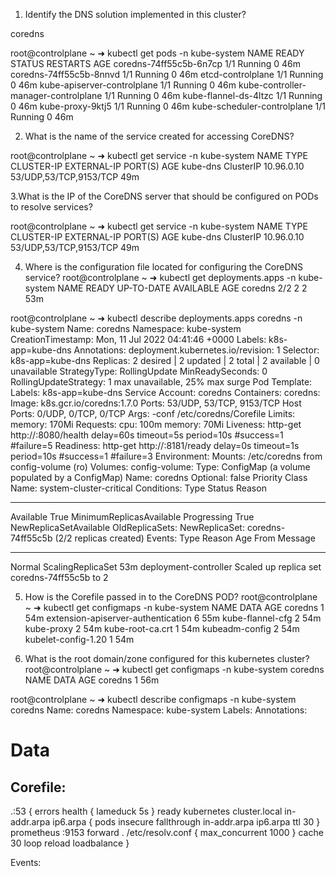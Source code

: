 1. Identify the DNS solution implemented in this cluster?

coredns

root@controlplane ~ ➜  kubectl get pods -n kube-system 
NAME                                   READY   STATUS    RESTARTS   AGE
coredns-74ff55c5b-6n7cp                1/1     Running   0          46m
coredns-74ff55c5b-8nnvd                1/1     Running   0          46m
etcd-controlplane                      1/1     Running   0          46m
kube-apiserver-controlplane            1/1     Running   0          46m
kube-controller-manager-controlplane   1/1     Running   0          46m
kube-flannel-ds-4ltzc                  1/1     Running   0          46m
kube-proxy-9ktj5                       1/1     Running   0          46m
kube-scheduler-controlplane            1/1     Running   0          46m

2. What is the name of the service created for accessing CoreDNS?

root@controlplane ~ ➜  kubectl get service -n kube-system 
NAME       TYPE        CLUSTER-IP   EXTERNAL-IP   PORT(S)                  AGE
kube-dns   ClusterIP   10.96.0.10   <none>        53/UDP,53/TCP,9153/TCP   49m
  
3.What is the IP of the CoreDNS server that should be configured on PODs to resolve services?
 
root@controlplane ~ ➜  kubectl get service -n kube-system 
NAME       TYPE        CLUSTER-IP   EXTERNAL-IP   PORT(S)                  AGE
kube-dns   ClusterIP   10.96.0.10   <none>        53/UDP,53/TCP,9153/TCP   49m
  
4. Where is the configuration file located for configuring the CoreDNS service?
root@controlplane ~ ➜  kubectl get deployments.apps  -n kube-system 
NAME      READY   UP-TO-DATE   AVAILABLE   AGE
coredns   2/2     2            2           53m

root@controlplane ~ ➜  kubectl describe deployments.apps  coredns -n kube-system 
Name:                   coredns
Namespace:              kube-system
CreationTimestamp:      Mon, 11 Jul 2022 04:41:46 +0000
Labels:                 k8s-app=kube-dns
Annotations:            deployment.kubernetes.io/revision: 1
Selector:               k8s-app=kube-dns
Replicas:               2 desired | 2 updated | 2 total | 2 available | 0 unavailable
StrategyType:           RollingUpdate
MinReadySeconds:        0
RollingUpdateStrategy:  1 max unavailable, 25% max surge
Pod Template:
  Labels:           k8s-app=kube-dns
  Service Account:  coredns
  Containers:
   coredns:
    Image:       k8s.gcr.io/coredns:1.7.0
    Ports:       53/UDP, 53/TCP, 9153/TCP
    Host Ports:  0/UDP, 0/TCP, 0/TCP
    Args:
      -conf
      /etc/coredns/Corefile
    Limits:
      memory:  170Mi
    Requests:
      cpu:        100m
      memory:     70Mi
    Liveness:     http-get http://:8080/health delay=60s timeout=5s period=10s #success=1 #failure=5
    Readiness:    http-get http://:8181/ready delay=0s timeout=1s period=10s #success=1 #failure=3
    Environment:  <none>
    Mounts:
      /etc/coredns from config-volume (ro)
  Volumes:
   config-volume:
    Type:               ConfigMap (a volume populated by a ConfigMap)
    Name:               coredns
    Optional:           false
  Priority Class Name:  system-cluster-critical
Conditions:
  Type           Status  Reason
  ----           ------  ------
  Available      True    MinimumReplicasAvailable
  Progressing    True    NewReplicaSetAvailable
OldReplicaSets:  <none>
NewReplicaSet:   coredns-74ff55c5b (2/2 replicas created)
Events:
  Type    Reason             Age   From                   Message
  ----    ------             ----  ----                   -------
  Normal  ScalingReplicaSet  53m   deployment-controller  Scaled up replica set coredns-74ff55c5b to 2
  
 5. How is the Corefile passed in to the CoreDNS POD?
  root@controlplane ~ ➜  kubectl get configmaps -n kube-system 
NAME                                 DATA   AGE
coredns                              1      54m
extension-apiserver-authentication   6      55m
kube-flannel-cfg                     2      54m
kube-proxy                           2      54m
kube-root-ca.crt                     1      54m
kubeadm-config                       2      54m
kubelet-config-1.20                  1      54m
  
6. What is the root domain/zone configured for this kubernetes cluster?
root@controlplane ~ ➜  kubectl get configmaps -n kube-system coredns 
NAME      DATA   AGE
coredns   1      56m

root@controlplane ~ ➜  kubectl describe configmaps -n kube-system coredns 
Name:         coredns
Namespace:    kube-system
Labels:       <none>
Annotations:  <none>

Data
====
Corefile:
----
.:53 {
    errors
    health {
       lameduck 5s
    }
    ready
    kubernetes cluster.local in-addr.arpa ip6.arpa {
       pods insecure
       fallthrough in-addr.arpa ip6.arpa
       ttl 30
    }
    prometheus :9153
    forward . /etc/resolv.conf {
       max_concurrent 1000
    }
    cache 30
    loop
    reload
    loadbalance
}

Events:  <none>

